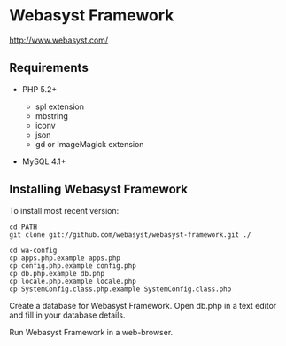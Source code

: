 # Webasyst Framework #

http://www.webasyst.com/

## Requirements ##

* PHP 5.2+
    * spl extension
    * mbstring
	* iconv
	* json
	* gd or ImageMagick extension

* MySQL 4.1+

## Installing Webasyst Framework ##

To install most recent version:

	cd PATH
	git clone git://github.com/webasyst/webasyst-framework.git ./

	cd wa-config
	cp apps.php.example apps.php
	cp config.php.example config.php
	cp db.php.example db.php
	cp locale.php.example locale.php
	cp SystemConfig.class.php.example SystemConfig.class.php

Create a database for Webasyst Framework.
Open db.php in a text editor and fill in your database details.

Run Webasyst Framework in a web-browser.
